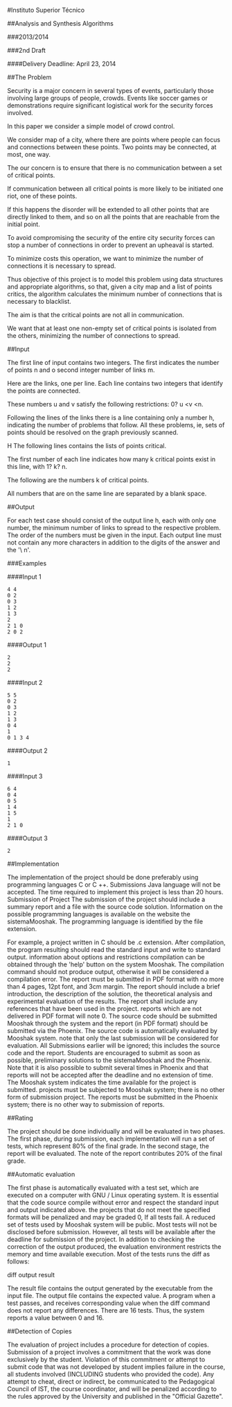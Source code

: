 #Instituto Superior Técnico




##Analysis and Synthesis Algorithms 


###2013/2014 


###2nd Draft 


####Delivery Deadline: April 23, 2014 




##The Problem 


Security is a major concern in several types of events, particularly those 
involving large groups of people, crowds. Events like soccer games or 
demonstrations require significant logistical work for the security forces involved. 

In this paper we consider a simple model of crowd control.

We consider map of a city, where there are points where people can focus and 
connections between these points. Two points may be connected, at most, one way.

The our concern is to ensure that there is no communication between a set of critical points. 

If communication between all critical points is more likely to be initiated one 
riot, one of these points.

If this happens the disorder will be extended to all other points 
that are directly linked to them, and so on all the points that are 
reachable from the initial point. 

To avoid compromising the security of the entire city security forces can stop 
a number of connections in order to prevent an upheaval is started.

To minimize costs this operation, we want to minimize the number of connections it is necessary to spread.

Thus objective of this project is to model this problem using data structures and 
appropriate algorithms, so that, given a city map and a list of points 
critics, the algorithm calculates the minimum number of connections that is necessary to blacklist.

The aim is that the critical points are not all in communication.

We want that at least one non-empty set of critical points is isolated from the others,
minimizing the number of connections to spread. 

 
##Input

The first line of input contains two integers. The first indicates the number of points n and o
second integer number of links m.

Here are the links, one per line. Each line contains two integers that identify the 
points are connected.

These numbers u and v satisfy the following restrictions: 0? u <v <n. 

Following the lines of the links there is a line containing only a number h, indicating the 
number of problems that follow. All these problems, ie, sets of points should 
be resolved on the graph previously scanned.

H The following lines contains the lists of points critical.

The first number of each line indicates how many k critical points exist in this line, 
with 1? k? n.

The following are the numbers k of critical points. 

All numbers that are on the same line are separated by a blank space. 


##Output 

For each test case should consist of the output line h, each with only one number, 
the minimum number of links to spread to the respective problem. The order of the numbers must 
be given in the input. Each output line must not contain any more characters in addition to the 
digits of the answer and the '\ n'. 



###Examples 

####Input 1

```
4 4 
0 2 
0 3 
1 2 
1 3 
2 
2 1 0 
2 0 2
```

####Output 1

```
2 
2 
2
```


####Input 2 

```
5 5 
0 2 
0 3 
1 2 
1 3 
0 4 
1 
0 1 3 4
```

####Output 2 

```
1
```


####Input 3 

```
6 4 
0 4 
0 5 
1 4 
1 5 
1 
2 1 0
```

####Output 3 

```
2
```



##Implementation

The implementation of the project should be done preferably using programming languages 
C or C ++. Submissions Java language will not be accepted. 
The time required to implement this project is less than 20 hours. 
Submission of Project 
The submission of the project should include a summary report and a file with the source code 
solution. Information on the possible programming languages ​​is available on the website 
the sistemaMooshak. The programming language is identified by the file extension.

For example, a project written in C should be .c extension. After compilation, the program 
resulting should read the standard input and write to standard output. information 
about options and restrictions compilation can be obtained through the 'help' button on the system 
Mooshak. The compilation command should not produce output, otherwise it will be considered 
a compilation error. The report must be submitted in PDF format with no more than 
4 pages, 12pt font, and 3cm margin. The report should include a brief introduction, 
the description of the solution, the theoretical analysis and experimental evaluation of the results. The report 
shall include any references that have been used in the project. reports 
which are not delivered in PDF format will note 0. The source code should be submitted 
Mooshak through the system and the report (in PDF format) should be submitted via the 
Phoenix. The source code is automatically evaluated by Mooshak system. note that 
only the last submission will be considered for evaluation. All Submissions 
earlier will be ignored; this includes the source code and the report. 
Students are encouraged to submit as soon as possible, preliminary solutions to 
the sistemaMooshak and the Phoenix. Note that it is also possible to submit several times in Phoenix 
and that reports will not be accepted after the deadline and no extension of time. 
The Mooshak system indicates the time available for the project is submitted. projects 
must be subjected to Mooshak system; there is no other form of submission 
project. The reports must be submitted in the Phoenix system; there is no other way to 
submission of reports.



##Rating 

The project should be done individually and will be evaluated in two phases. The first 
phase, during submission, each implementation will run a set of tests, which 
represent 80% of the final grade. In the second stage, the report will be evaluated. The note of the report 
contributes 20% of the final grade.



##Automatic evaluation 

The first phase is automatically evaluated with a test set, which are 
executed on a computer with GNU / Linux operating system. It is essential that the code 
source compile without error and respect the standard input and output indicated above. the 
projects that do not meet the specified formats will be penalized and may be graded 0, 
If all tests fail. A reduced set of tests used by Mooshak system 
will be public. Most tests will not be disclosed before submission. However, 
all tests will be available after the deadline for submission of the project. In addition to checking 
the correction of the output produced, the evaluation environment restricts the memory and time 
available execution. Most of the tests runs the diff as follows:

diff output result 

The result file contains the output generated by the executable from the input file. The 
output file contains the expected value. A program when a test passes, and receives 
corresponding value when the diff command does not report any differences. There are 16
tests. Thus, the system reports a value between 0 and 16. 



##Detection of Copies 

The evaluation of project includes a procedure for detection of copies. Submission of a 
project involves a commitment that the work was done exclusively by the student. 
Violation of this commitment or attempt to submit code that was not developed by 
student implies failure in the course, all students involved (INCLUDING 
students who provided the code). Any attempt to cheat, direct or indirect, 
be communicated to the Pedagogical Council of IST, the course coordinator, and will be penalized 
according to the rules approved by the University and published in the "Official Gazette".

